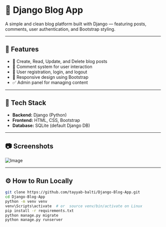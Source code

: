 # 📝 Django Blog App

A simple and clean blog platform built with Django — featuring posts, comments, user authentication, and Bootstrap styling.

---

## 🚀 Features

- 📰 Create, Read, Update, and Delete blog posts
- 💬 Comment system for user interaction
- 🔐 User registration, login, and logout
- 🎨 Responsive design using Bootstrap
- ✅ Admin panel for managing content

---

## 🔧 Tech Stack

- **Backend:** Django (Python)
- **Frontend:** HTML, CSS, Bootstrap
- **Database:** SQLite (default Django DB)

---

## 📷 Screenshots
![Image](https://github.com/user-attachments/assets/88c9fdbc-6a45-4ff8-a814-ba1cd810e84e)

---

## ⚙️ How to Run Locally

```bash
git clone https://github.com/tayyab-balti/Django-Blog-App.git
cd Django-Blog-App
python -m venv venv
venv\Scripts\activate  # or  source venv/bin/activate on Linux
pip install -r requirements.txt
python manage.py migrate
python manage.py runserver
